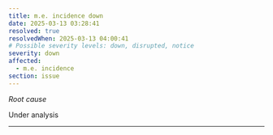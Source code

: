 ```yaml
---
title: m.e. incidence down
date: 2025-03-13 03:28:41
resolved: true
resolvedWhen: 2025-03-13 04:00:41
# Possible severity levels: down, disrupted, notice
severity: down
affected:
  - m.e. incidence
section: issue
---
```


*Root cause*

Under analysis

---


